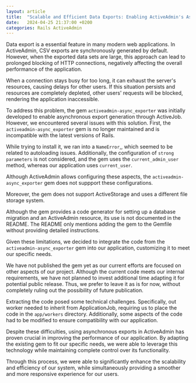 ```yaml
---
layout: article
title:  "Scalable and Efficient Data Exports: Enabling ActiveAdmin's Asynchronous Mode"
date:   2024-04-25 21:37:00 +0200
categories: Rails ActiveAdmin
---
```

Data export is a essential feature in many modern web applications.
In ActiveAdmin, CSV exports are synchronously generated by default.
However, when the exported data sets are large, this approach can lead
to prolonged blocking of HTTP connections, negatively affecting
the overall performance of the application.

When a connection stays busy for too long, it can exhaust
the server's resources, causing delays for other users.
If this situation persists and resources are completely depleted,
other users' requests will be blocked, rendering the application inaccessible.

To address this problem, the gem `activeadmin-async_exporter` was initially
developed to enable asynchronous export generation through ActiveJob. However,
we encountered several issues with this solution. First,
the `activeadmin-async_exporter` gem is no longer maintained
and is incompatible with the latest versions of Rails.

While trying to install it, we ran into a `NameError`,,
which seemed to be related to autoloading issues. Additionally, the configuration
of `strong parameters` is not considered, and the gem uses
the `current_admin_user` method, whereas our application uses `current_user`.

Although ActiveAdmin allows configuring these aspects,
the `activeadmin-async_exporter` gem does not suppport these configurations.

Moreover, the gem does not support ActiveStorage and uses a different file storage system.

Although the gem provides a code generator for setting up a database migration
and an ActiveAdmin resource, its use is not documented in the README.
The README only mentions adding the gem to the Gemfile
without providing detailed instructions.

Given these limitations, we decided to integrate the code from
the `activeadmin-async_exporter` gem into our application,
customizing it to meet our specific needs.

We have not published the gem yet as our current efforts are focused
on other aspects of our project. Although the current code meets our
internal requirements, we have not planned to invest additional time
adapting it for potential public release. Thus, we prefer to leave
it as is for now, without completely ruling out the possibility
of future publication.

Extracting the code posed some technical challenges.
Specifically, out worker needed to inherit from ApplicationJob,
requiring us to place the code in the `app/workers` directory.
Additionally, some aspects of the code had to be modified
to ensure compatibility with our application.

Despite these difficulties, using asynchronous exports in ActiveAdmin
has proven crucial in improving the performance of our application.
By adapting the existing gem to fit our specific needs, we were able
to leverage this technology while maintaining complete control
over its functionality.

Through this process, we were able to significantly enhance the scalability
and efficiency of our system, while simultaneously providing
a smoother and more responsive experience for our users.
